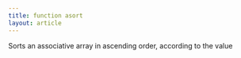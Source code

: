 ```yaml
---
title: function asort
layout: article
---
```

Sorts an associative array in ascending order, according to the value